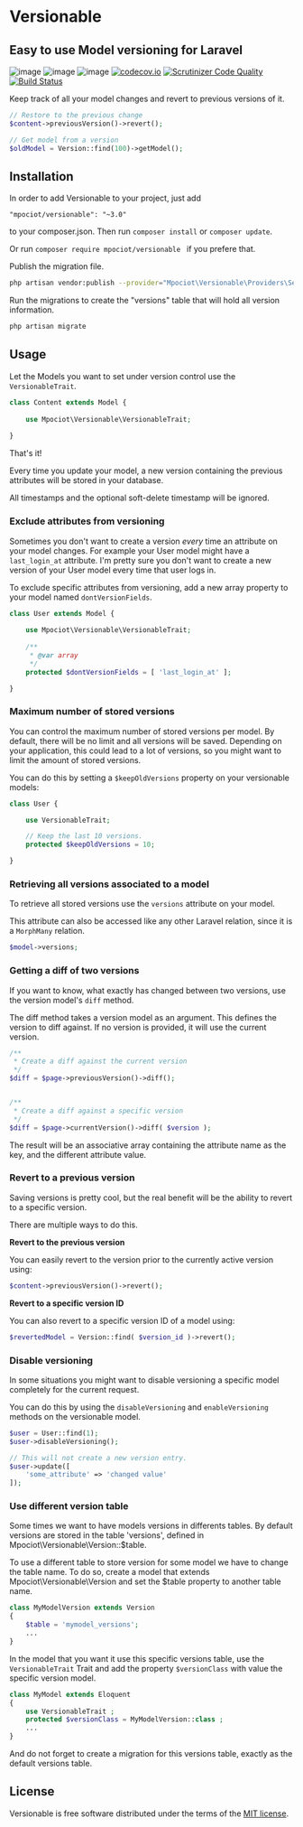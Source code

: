 # Versionable
## Easy to use Model versioning for Laravel

![image](http://img.shields.io/packagist/v/mpociot/versionable.svg?style=flat)
![image](http://img.shields.io/packagist/l/mpociot/versionable.svg?style=flat)
![image](http://img.shields.io/packagist/dt/mpociot/versionable.svg?style=flat)
[![codecov.io](https://codecov.io/github/mpociot/versionable/coverage.svg?branch=master)](https://codecov.io/github/mpociot/versionable?branch=master)
[![Scrutinizer Code Quality](https://scrutinizer-ci.com/g/mpociot/versionable/badges/quality-score.png?b=master)](https://scrutinizer-ci.com/g/mpociot/versionable/?branch=master)
[![Build Status](https://travis-ci.org/mpociot/versionable.svg?branch=master)](https://travis-ci.org/mpociot/versionable)

Keep track of all your model changes and revert to previous versions of it.

```php
// Restore to the previous change
$content->previousVersion()->revert();

// Get model from a version
$oldModel = Version::find(100)->getModel();
```

<a name="installation" />

## Installation

In order to add Versionable to your project, just add 

    "mpociot/versionable": "~3.0"

to your composer.json. Then run `composer install` or `composer update`.

Or run `composer require mpociot/versionable ` if you prefere that.

Publish the migration file.

```bash
php artisan vendor:publish --provider="Mpociot\Versionable\Providers\ServiceProvider" --tag="migrations"
```

Run the migrations to create the "versions" table that will hold all version information.

```bash
php artisan migrate
```

<a name="usage" />

## Usage

Let the Models you want to set under version control use the `VersionableTrait`.

```php
class Content extends Model {
	
	use Mpociot\Versionable\VersionableTrait;
	
}
```
That's it!

Every time you update your model, a new version containing the previous attributes will be stored in your database. 

All timestamps and the optional soft-delete timestamp will be ignored.

<a name="exclude" />

### Exclude attributes from versioning

Sometimes you don't want to create a version *every* time an attribute on your model changes. For example your User model might have a `last_login_at` attribute. 
I'm pretty sure you don't want to create a new version of your User model every time that user logs in.

To exclude specific attributes from versioning, add a new array property to your model named `dontVersionFields`.

```php
class User extends Model {
	
	use Mpociot\Versionable\VersionableTrait;
	
	/**
	 * @var array
	 */
	protected $dontVersionFields = [ 'last_login_at' ];

}
```

<a name="maximum" />

### Maximum number of stored versions

You can control the maximum number of stored versions per model. By default, there will be no limit and all versions will be saved.
Depending on your application, this could lead to a lot of versions, so you might want to limit the amount of stored versions.

You can do this by setting a `$keepOldVersions` property on your versionable models:

```php
class User {

    use VersionableTrait;

    // Keep the last 10 versions.
    protected $keepOldVersions = 10;

}
```

<a name="retrieve" />

### Retrieving all versions associated to a model

To retrieve all stored versions use the `versions` attribute on your model.

This attribute can also be accessed like any other Laravel relation, since it is a `MorphMany` relation.

```php
$model->versions;
```

<a name="diff" />

### Getting a diff of two versions

If you want to know, what exactly has changed between two versions, use the version model's `diff` method.

The diff method takes a version model as an argument. This defines the version to diff against. If no version is provided, it will use the current version.

```php
/**
 * Create a diff against the current version
 */
$diff = $page->previousVersion()->diff();


/**
 * Create a diff against a specific version
 */
$diff = $page->currentVersion()->diff( $version );
```

The result will be an associative array containing the attribute name as the key, and the different attribute value.

<a name="revert" />

### Revert to a previous version

Saving versions is pretty cool, but the real benefit will be the ability to revert to a specific version.

There are multiple ways to do this.

**Revert to the previous version**

You can easily revert to the version prior to the currently active version using:

```php
$content->previousVersion()->revert();
```

**Revert to a specific version ID**

You can also revert to a specific version ID of a model using:

```php
$revertedModel = Version::find( $version_id )->revert();

```

<a name="disableVersioning" />

### Disable versioning

In some situations you might want to disable versioning a specific model completely for the current request.

You can do this by using the `disableVersioning` and `enableVersioning` methods on the versionable model.

```php
$user = User::find(1);
$user->disableVersioning();

// This will not create a new version entry.
$user->update([
    'some_attribute' => 'changed value'
]);
```

<a name="differentVersionTable" />

### Use different version table

Some times we want to have models versions in differents tables. By default versions are stored in the table 'versions', defined in Mpociot\Versionable\Version::$table.

To use a different table to store version for some model we have to change the table name. To do so, create a model that extends Mpociot\Versionable\Version and set the $table property to another table name.

```php
class MyModelVersion extends Version
{
    $table = 'mymodel_versions';
    ...
}

```

In the model that you want it use this specific versions table, use the `VersionableTrait` Trait and add the property `$versionClass` with value the specific version model.
 
```php
class MyModel extends Eloquent
{
    use VersionableTrait ;
    protected $versionClass = MyModelVersion::class ;
    ... 
}

```

And do not forget to create a migration for this versions table, exactly as the default versions table.

<a name="license" />

## License

Versionable is free software distributed under the terms of the [MIT license](https://opensource.org/licenses/MIT).
